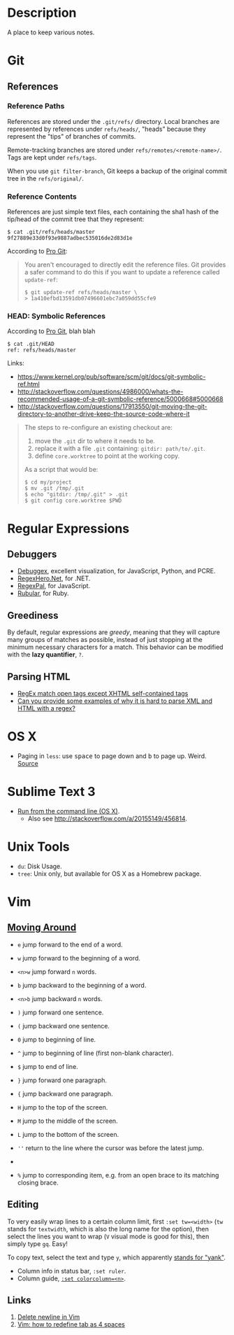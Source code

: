 Description
===========

A place to keep various notes.

Git
===

References
----------

### Reference Paths ###

References are stored under the `.git/refs/` directory. Local branches
are represented by references under `refs/heads/`, "heads" because
they represent the "tips" of branches of commits.

Remote-tracking branches are stored under
`refs/remotes/<remote-name>/`. Tags are kept under `refs/tags`.

When you use `git filter-branch`, Git keeps a backup of the original
commit tree in the `refs/original/`.

### Reference Contents ###

References are just simple text files, each containing the sha1 hash
of the tip/head of the commit tree that they represent:

    $ cat .git/refs/heads/master
    9f27889e33d0f93e9887adbec535016de2d83d1e

According to [Pro Git](http://git-scm.com/book/en/Git-Internals-Git-References):

> You aren't encouraged to directly edit the reference files. Git
> provides a safer command to do this if you want to update a
> reference called `update-ref`:
>
>     $ git update-ref refs/heads/master \
>     > 1a410efbd13591db07496601ebc7a059dd55cfe9

### HEAD: Symbolic References ###

According to [Pro Git](http://git-scm.com/book/en/Git-Internals-Git-References#The-HEAD), blah blah

    $ cat .git/HEAD
    ref: refs/heads/master

Links:

* https://www.kernel.org/pub/software/scm/git/docs/git-symbolic-ref.html
* http://stackoverflow.com/questions/4986000/whats-the-recommended-usage-of-a-git-symbolic-reference/5000668#5000668
* http://stackoverflow.com/questions/17913550/git-moving-the-git-directory-to-another-drive-keep-the-source-code-where-it

> The steps to re-configure an existing checkout are:
>
> 1. move the `.git` dir to where it needs to be.
> 2. replace it with a file `.git` containing: `gitdir: path/to/.git`.
> 3. define `core.worktree` to point at the working copy.
>
> As a script that would be:
>
>     $ cd my/project
>     $ mv .git /tmp/.git
>     $ echo "gitdir: /tmp/.git" > .git
>     $ git config core.worktree $PWD

Regular Expressions
===================

Debuggers
---------

* [Debuggex](https://www.debuggex.com/), excellent visualization, for JavaScript, Python, and PCRE.
* [RegexHero.Net](http://regexhero.net/tester/), for .NET.
* [RegexPal](http://regexpal.com/), for JavaScript.
* [Rubular](http://rubular.com/), for Ruby.

Greediness
----------

By default, regular expressions are *greedy*, meaning that they will capture many groups of matches as possible, instead of just stopping at the minimum necessary characters for a match.  This behavior can be modified with the **lazy quantifier**, `?`.

Parsing HTML
------------

* [RegEx match open tags except XHTML self-contained tags](http://stackoverflow.com/questions/1732348/regex-match-open-tags-except-xhtml-self-contained-tags)
* [Can you provide some examples of why it is hard to parse XML and HTML with a regex?](http://stackoverflow.com/questions/701166/can-you-provide-some-examples-of-why-it-is-hard-to-parse-xml-and-html-with-a-reg)

OS X
====

* Paging in `less`: use <kbd>space</kbd> to page down and <kbd>b</kbd> to page up.  Weird. [Source](http://programming4life.wordpress.com/2009/02/19/mac-os-x-less-up-down/)

Sublime Text 3
==============

* [Run from the command line (OS X)](http://www.sublimetext.com/docs/3/osx_command_line.html).
  * Also see http://stackoverflow.com/a/20155149/456814.

Unix Tools
==========

* `du`: Disk Usage.
* `tree`: Unix only, but available for OS X as a Homebrew package.

Vim
===

[Moving Around](http://vim.wikia.com/wiki/Moving_around)
--------------------------------------------------------

* `e` jump forward to the end of a word.
* `w` jump forward to the beginning of a word.
* `<n>w` jump forward `n` words.
* `b` jump backward to the beginning of a word.
* `<n>b` jump backward `n` words.

* `)` jump forward one sentence.
* `(` jump backward one sentence.

* `0` jump to beginning of line.
* `^` jump to beginning of line (first non-blank character).
* `$` jump to end of line.

* `}` jump forward one paragraph.
* `{`  jump backward one paragraph.

* `H` jump to the top of the screen.
* `M` jump to the middle of the screen.
* `L` jump to the bottom of the screen.

* `''` return to the line where the cursor was before the latest jump.
* ```` return to the cursor position before the latest jump (undo the jump).
* `%` jump to corresponding item, e.g. from an open brace to its matching closing brace.

Editing
-------

To very easily wrap lines to a certain column limit, first `:set
tw=<width>` (`tw` stands for `textwidth`, which is also the long name
for the option), then select the lines you want to wrap (`V` visual
mode is good for this), then simply type `gq`. Easy!

To copy text, select the text and type `y`, which apparently
[stands for "yank"](http://vim.wikia.com/wiki/Copy,_cut_and_paste).

* Column info in status bar, `:set ruler`.
* Column guide, [`:set colorcolumn=<n>`](http://superuser.com/questions/365320/how-to-show-the-current-column-in-the-statusbar-in-vim/365323#365323).

Links
-----

1. [Delete newline in Vim](http://stackoverflow.com/questions/3983406/delete-newline-in-vim)
2. [Vim: how to redefine tab as 4 spaces](http://stackoverflow.com/questions/1878974/vim-how-to-redefine-tab-as-4-spaces)

